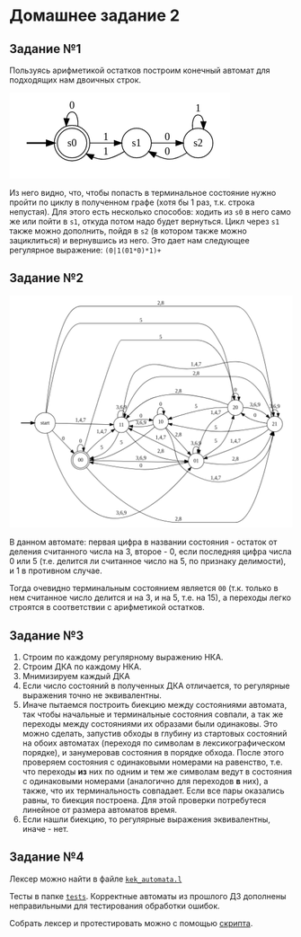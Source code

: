 # Домашнее задание 2

## Задание №1

Пользуясь арифметикой остатков построим конечный автомат для подходящих нам двоичных строк.

![image info](./img/task1.png)

Из него видно, что, чтобы попасть в терминальное состояние нужно пройти по циклу в полученном графе (хотя бы 1 раз, т.к.
строка непустая). Для этого есть несколько способов: ходить из `s0` в него само же или пойти в `s1`, откуда потом надо
будет вернуться. Цикл через `s1` также можно дополнить, пойдя в `s2` (в котором также можно зациклиться) и вернувшись из
него. Это дает нам следующее регулярное выражение: `(0|1(01*0)*1)+`

## Задание №2

![image info](./img/task2.png)

В данном автомате: первая цифра в названии состояния - остаток от деления считанного числа на 3, второе - 0, если
последняя цифра числа 0 или 5 (т.е. делится ли считанное число на 5, по признаку делимости), и 1 в противном случае.

Тогда очевидно терминальным состоянием является `00` (т.к. только в нем считанное число делится и на 3, и на 5, т.е. на
15), а переходы легко строятся в соответствии с арифметикой остатков.

## Задание №3

1. Строим по каждому регулярному выражению НКА.
2. Строим ДКА по каждому НКА.
3. Мнимизируем каждый ДКА
4. Если число состояний в полученных ДКА отличается, то регулярные выражения точно не эквивалентны.
5. Иначе пытаемся построить биекцию между состояниями автомата, так чтобы начальные и терминальные состояния совпали, а
   так же переходы между состояниями их образами были одинаковы. Это можно сделать, запустив обходы в глубину из
   стартовых состояний на обоих автоматах (переходя по символам в лексикографическом порядке), и занумеровав состояния в
   порядке обхода. После этого проверяем состояния с одинаковыми номерами на равенство, т.е. что переходы **из** них по
   одним и тем же символам ведут в состояния с одинаковыми номерами (аналогично для переходов **в** них), а также, что
   их терминальность совпадает. Если все пары оказались равны, то биекция построена. Для этой проверки потребутеся
   линейное от размера автоматов время.
6. Если нашли биекцию, то регулярные выражения эквивалентны, иначе - нет.

## Задание №4

Лексер можно найти в файле [`kek_automata.l`](kek_automata.l)

Тесты в папке [`tests`](tests). Корректные автоматы из прошлого ДЗ дополнены неправильными для тестирования обработки
ошибок.

Собрать лексер и протестировать можно с помощью [скрипта](run_tests.sh).